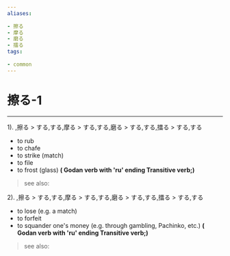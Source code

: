 ```yaml
---
aliases:
    
- 擦る
- 摩る
- 磨る
- 擂る
tags:
    
- common
---
```


# 擦る-1
---
1).
,擦る > する,する,摩る > する,する,磨る > する,する,擂る > する,する

- to rub
- to chafe
- to strike (match)
- to file
- to frost (glass)
**( Godan verb with 'ru' ending Transitive verb;)**
> see also: 
            
2).
,擦る > する,する,摩る > する,する,磨る > する,する,擂る > する,する

- to lose (e.g. a match)
- to forfeit
- to squander one's money (e.g. through gambling, Pachinko, etc.)
**( Godan verb with 'ru' ending Transitive verb;)**
> see also: 
            